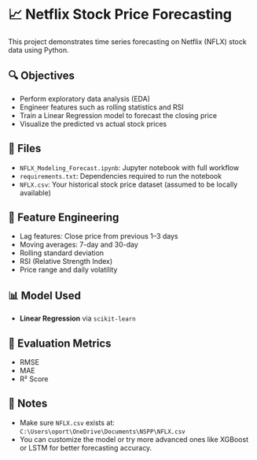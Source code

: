 # 📈 Netflix Stock Price Forecasting

This project demonstrates time series forecasting on Netflix (NFLX) stock data using Python.

## 🔍 Objectives

- Perform exploratory data analysis (EDA)
- Engineer features such as rolling statistics and RSI
- Train a Linear Regression model to forecast the closing price
- Visualize the predicted vs actual stock prices

## 📁 Files

- `NFLX_Modeling_Forecast.ipynb`: Jupyter notebook with full workflow
- `requirements.txt`: Dependencies required to run the notebook
- `NFLX.csv`: Your historical stock price dataset (assumed to be locally available)

## 🧠 Feature Engineering

- Lag features: Close price from previous 1–3 days
- Moving averages: 7-day and 30-day
- Rolling standard deviation
- RSI (Relative Strength Index)
- Price range and daily volatility

## 📊 Model Used

- **Linear Regression** via `scikit-learn`

## 📐 Evaluation Metrics

- RMSE
- MAE
- R² Score

## 📌 Notes

- Make sure `NFLX.csv` exists at:  
  `C:\Users\oport\OneDrive\Documents\NSPP\NFLX.csv`
- You can customize the model or try more advanced ones like XGBoost or LSTM for better forecasting accuracy.
